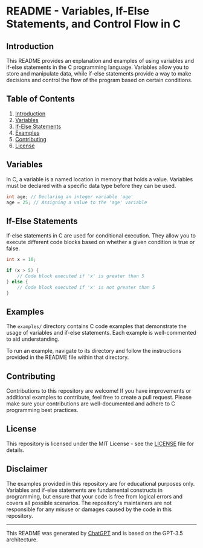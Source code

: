 # README - Variables, If-Else Statements, and Control Flow in C

## Introduction

This README provides an explanation and examples of using variables and if-else statements in the C programming language. Variables allow you to store and manipulate data, while if-else statements provide a way to make decisions and control the flow of the program based on certain conditions.

## Table of Contents

1. [Introduction](#introduction)
2. [Variables](#variables)
3. [If-Else Statements](#if-else-statements)
4. [Examples](#examples)
5. [Contributing](#contributing)
6. [License](#license)

## Variables

In C, a variable is a named location in memory that holds a value. Variables must be declared with a specific data type before they can be used.

```c
int age; // Declaring an integer variable 'age'
age = 25; // Assigning a value to the 'age' variable
```

## If-Else Statements

If-else statements in C are used for conditional execution. They allow you to execute different code blocks based on whether a given condition is true or false.

```c
int x = 10;

if (x > 5) {
    // Code block executed if 'x' is greater than 5
} else {
    // Code block executed if 'x' is not greater than 5
}
```

## Examples

The `examples/` directory contains C code examples that demonstrate the usage of variables and if-else statements. Each example is well-commented to aid understanding.

To run an example, navigate to its directory and follow the instructions provided in the README file within that directory.

## Contributing

Contributions to this repository are welcome! If you have improvements or additional examples to contribute, feel free to create a pull request. Please make sure your contributions are well-documented and adhere to C programming best practices.

## License

This repository is licensed under the MIT License - see the [LICENSE](LICENSE) file for details.

## Disclaimer

The examples provided in this repository are for educational purposes only. Variables and if-else statements are fundamental constructs in programming, but ensure that your code is free from logical errors and covers all possible scenarios. The repository's maintainers are not responsible for any misuse or damages caused by the code in this repository.

---
This README was generated by [ChatGPT](https://github.com/openai/chatgpt) and is based on the GPT-3.5 architecture.
